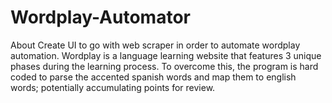 # Wordplay-Automator
About Create UI to go with web scraper in order to automate wordplay automation. Wordplay is a language learning website that features 3 unique phases during the learning process. To overcome this, the program is hard coded to parse the accented spanish words and map them to english words; potentially accumulating points for review.
